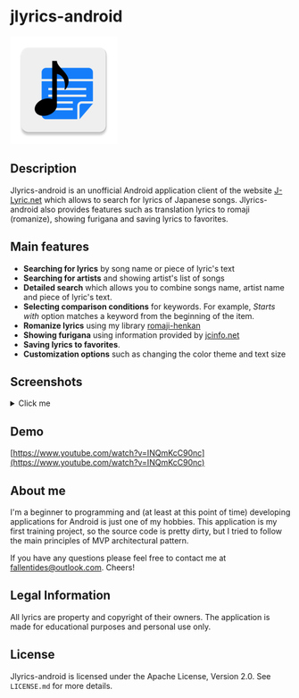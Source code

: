 # jlyrics-android
![jlyrics-android-logo](https://raw.githubusercontent.com/bernd32/jlyrics-android/master/app/src/main/res/mipmap-xxxhdpi/ic_launcher.png)


## Description
Jlyrics-android is an unofficial Android application client of the website <a href="http://j-lyric.net/">J-Lyric.net</a> which allows to search for lyrics of Japanese songs. Jlyrics-android also provides features such as translation lyrics to romaji (romanize), showing furigana and saving lyrics to favorites.

## Main features
- **Searching for lyrics** by song name or piece of lyric's text
- **Searching for artists** and showing artist's list of songs
- **Detailed search** which allows you to combine songs name, artist name and piece of lyric's text. 
- **Selecting comparison conditions** for keywords. For example, *Starts with* option matches a keyword from the beginning of the item. 
- **Romanize lyrics** using my library [romaji-henkan](https://github.com/bernd32/romaji-henkan)
- **Showing furigana** using information provided by [jcinfo.net](https://www.jcinfo.net/ja/tools/kana)
- **Saving lyrics to favorites**.
- **Customization options** such as changing the color theme and text size

## Screenshots

<details>
<summary>Click me</summary>
<p>
![jlyrics-screenshot](https://github.com/bernd32/jlyrics-android/blob/master/screenshots/LQ/Screenshot_1576531726.jpg?raw=true)
![jlyrics-screenshot](https://github.com/bernd32/jlyrics-android/blob/master/screenshots/LQ/Screenshot_1576531757.jpg?raw=true)
![jlyrics-screenshot](https://github.com/bernd32/jlyrics-android/blob/master/screenshots/LQ/Screenshot_1576531777.jpg?raw=true)
![jlyrics-screenshot](https://github.com/bernd32/jlyrics-android/blob/master/screenshots/LQ/Screenshot_1576531782.jpg?raw=true)
![jlyrics-screenshot](https://github.com/bernd32/jlyrics-android/blob/master/screenshots/LQ/Screenshot_1576531795.jpg?raw=true)
![jlyrics-screenshot](https://github.com/bernd32/jlyrics-android/blob/master/screenshots/LQ/Screenshot_1576531815.jpg?raw=true)
![jlyrics-screenshot](https://github.com/bernd32/jlyrics-android/blob/master/screenshots/LQ/Screenshot_1576531824.jpg?raw=true)
![jlyrics-screenshot](https://github.com/bernd32/jlyrics-android/blob/master/screenshots/LQ/Screenshot_1576531844.jpg?raw=true)
![jlyrics-screenshot](https://github.com/bernd32/jlyrics-android/blob/master/screenshots/LQ/Screenshot_1576531899.jpg?raw=true)
</p>
</details>

## Demo
[https://www.youtube.com/watch?v=INQmKcC90nc](https://www.youtube.com/watch?v=INQmKcC90nc)

## About me
I'm a beginner to programming and (at least at this point of time) developing applications for Android is just one of my hobbies. This application is my first training project, so the source code is pretty dirty, but I tried to follow the main principles of MVP architectural pattern.

If you have any questions please feel free to contact me at <a href=mailto:fallentides@outlook.com>fallentides@outlook.com</a>. Cheers! 

## Legal Information
All lyrics are property and copyright of their owners. The application is made for educational purposes and personal use only.

## License 
Jlyrics-android is licensed under the Apache License, Version 2.0. See `LICENSE.md` for more details.